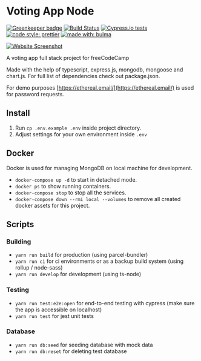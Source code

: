 # Voting App Node

[![Greenkeeper badge](https://badges.greenkeeper.io/azdanov/voting-app-node.svg)](https://greenkeeper.io/)
[![Build Status](https://travis-ci.org/azdanov/voting-app-node.svg?branch=master)](https://travis-ci.org/azdanov/voting-app-node)
[![Cypress.io tests](https://img.shields.io/badge/cypress.io-tests-green.svg)](https://cypress.io)
[![code style: prettier](https://img.shields.io/badge/code_style-prettier-ff69b4.svg)](https://github.com/prettier/prettier)
[![made with: bulma](https://img.shields.io/badge/made%20with-bulma-01d1b2.svg)](https://github.com/jgthms/bulma)

[![Website Screenshot](https://user-images.githubusercontent.com/6123841/40017539-581a1f92-57c2-11e8-8700-7a95494e9209.png)](https://node-voting-app.herokuapp.com/)

A voting app full stack project for freeCodeCamp

Made with the help of typescript, express.js, mongodb, mongoose and chart.js. For full list of
dependencies check out package.json.

For demo purposes [https://ethereal.email/](https://ethereal.email/) is used for password requests.

## Install

1.  Run `cp .env.example .env` inside project directory.
2.  Adjust settings for your own environment inside `.env`

## Docker

Docker is used for managing MongoDB on local machine for development.

* `docker-compose up -d` to start in detached mode.
* `docker ps` to show running containers.
* `docker-compose stop` to stop all the services.
* `docker-compose down --rmi local --volumes` to remove all created docker assets for this project.

## Scripts

### Building

* `yarn run build` for production (using parcel-bundler)
* `yarn run ci` for ci environments or as a backup build system (using rollup / node-sass)
* `yarn run develop` for development (using ts-node)

### Testing

* `yarn run test:e2e:open` for end-to-end testing with cypress (make sure the app is accessible on localhost)
* `yarn run test` for jest unit tests

### Database

* `yarn run db:seed` for seeding database with mock data
* `yarn run db:reset` for deleting test database
